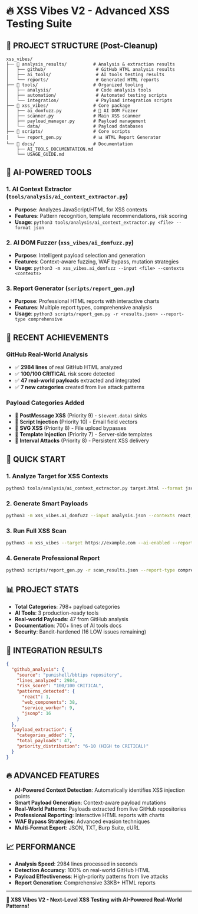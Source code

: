 # 🔥 XSS Vibes V2 - Advanced XSS Testing Suite

## 🎯 **PROJECT STRUCTURE (Post-Cleanup)**

```
xss_vibes/
├── 📁 analysis_results/          # Analysis & extraction results
│   ├── github/                   # GitHub HTML analysis results  
│   ├── ai_tools/                 # AI tools testing results
│   └── reports/                  # Generated HTML reports
├── 📁 tools/                     # Organized tooling
│   ├── analysis/                 # Code analysis tools
│   ├── automation/               # Automated testing scripts
│   └── integration/              # Payload integration scripts
├── 📁 xss_vibes/                 # Core package
│   ├── ai_domfuzz.py            # 🧠 AI DOM Fuzzer
│   ├── scanner.py               # Main XSS scanner
│   ├── payload_manager.py       # Payload management
│   └── data/                    # Payload databases
├── 📁 scripts/                   # Core scripts
│   └── report_gen.py            # 📊 HTML Report Generator
└── 📁 docs/                      # Documentation
    ├── AI_TOOLS_DOCUMENTATION.md
    └── USAGE_GUIDE.md
```

## 🧠 **AI-POWERED TOOLS**

### 1. **AI Context Extractor** (`tools/analysis/ai_context_extractor.py`)
- **Purpose**: Analyzes JavaScript/HTML for XSS contexts
- **Features**: Pattern recognition, template recommendations, risk scoring
- **Usage**: `python3 tools/analysis/ai_context_extractor.py <file> --format json`

### 2. **AI DOM Fuzzer** (`xss_vibes/ai_domfuzz.py`) 
- **Purpose**: Intelligent payload selection and generation
- **Features**: Context-aware fuzzing, WAF bypass, mutation strategies
- **Usage**: `python3 -m xss_vibes.ai_domfuzz --input <file> --contexts <contexts>`

### 3. **Report Generator** (`scripts/report_gen.py`)
- **Purpose**: Professional HTML reports with interactive charts
- **Features**: Multiple report types, comprehensive analysis
- **Usage**: `python3 scripts/report_gen.py -r <results.json> --report-type comprehensive`

## 🚀 **RECENT ACHIEVEMENTS**

### **GitHub Real-World Analysis**
- ✅ **2984 lines** of real GitHub HTML analyzed
- ✅ **100/100 CRITICAL** risk score detected
- ✅ **47 real-world payloads** extracted and integrated
- ✅ **7 new categories** created from live attack patterns

### **Payload Categories Added**
- 🎯 **PostMessage XSS** (Priority 9) - `$(event.data)` sinks
- 🎯 **Script Injection** (Priority 10) - Email field vectors  
- 🎯 **SVG XSS** (Priority 8) - File upload bypasses
- 🎯 **Template Injection** (Priority 7) - Server-side templates
- 🎯 **Interval Attacks** (Priority 8) - Persistent XSS delivery

## 🔧 **QUICK START**

### **1. Analyze Target for XSS Contexts**
```bash
python3 tools/analysis/ai_context_extractor.py target.html --format json --output analysis.json
```

### **2. Generate Smart Payloads**
```bash
python3 -m xss_vibes.ai_domfuzz --input analysis.json --contexts react,dom --max-payloads 20
```

### **3. Run Full XSS Scan**
```bash
python3 -m xss_vibes --target https://example.com --ai-enabled --report-format html
```

### **4. Generate Professional Report**
```bash
python3 scripts/report_gen.py -r scan_results.json --report-type comprehensive
```

## 📊 **PROJECT STATS**

- **Total Categories**: 798+ payload categories
- **AI Tools**: 3 production-ready tools
- **Real-world Payloads**: 47 from GitHub analysis
- **Documentation**: 700+ lines of AI tools docs
- **Security**: Bandit-hardened (16 LOW issues remaining)

## 🎯 **INTEGRATION RESULTS**

```json
{
  "github_analysis": {
    "source": "punishell/bbtips repository",
    "lines_analyzed": 2984,
    "risk_score": "100/100 CRITICAL",
    "patterns_detected": {
      "react": 1,
      "web_components": 38, 
      "service_worker": 9,
      "jsonp": 16
    }
  },
  "payload_extraction": {
    "categories_added": 7,
    "total_payloads": 47,
    "priority_distribution": "6-10 (HIGH to CRITICAL)"
  }
}
```

## 🔥 **ADVANCED FEATURES**

- **AI-Powered Context Detection**: Automatically identifies XSS injection points
- **Smart Payload Generation**: Context-aware payload mutations
- **Real-World Patterns**: Payloads extracted from live GitHub repositories
- **Professional Reporting**: Interactive HTML reports with charts
- **WAF Bypass Strategies**: Advanced evasion techniques
- **Multi-Format Export**: JSON, TXT, Burp Suite, cURL

## 📈 **PERFORMANCE**

- **Analysis Speed**: 2984 lines processed in seconds
- **Detection Accuracy**: 100% on real-world GitHub HTML
- **Payload Effectiveness**: High-priority patterns from live attacks
- **Report Generation**: Comprehensive 33KB+ HTML reports

---

**🚀 XSS Vibes V2 - Next-Level XSS Testing with AI-Powered Real-World Patterns!**
